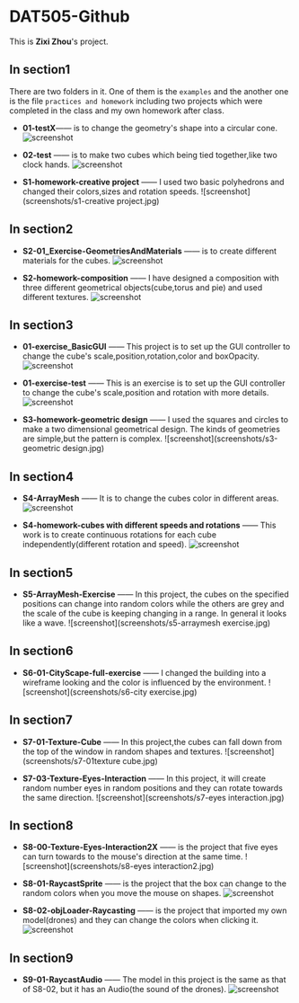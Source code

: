 # DAT505-Github
This is **Zixi Zhou**'s project.

## In section1
There are two folders in it. One of them is the `examples` and the another one is the file `practices and homework` including two projects which were completed in the class and my own homework after class.
* **01-testX**—— is to change the geometry's shape into a circular cone.
![screenshot](screenshots/s1-01testX.jpg)

* **02-test** —— is to make two cubes which being tied together,like two clock hands.
![screenshot](screenshots/s1-02test.jpg)

* **S1-homework-creative project** —— I used two basic polyhedrons and changed their colors,sizes and rotation speeds.
![screenshot](screenshots/s1-creative project.jpg)

## In section2
* **S2-01_Exercise-GeometriesAndMaterials** —— is to create different materials for the cubes.
![screenshot](screenshots/s2-01.jpg)

* **S2-homework-composition** —— I have designed a composition with three different geometrical objects(cube,torus and pie) and used different textures.
![screenshot](screenshots/s2-homework.jpg)

## In section3
* **01-exercise_BasicGUI** —— This project is to set up the GUI controller to change the cube's scale,position,rotation,color and boxOpacity.
![screenshot](screenshots/s3-01.jpg)

* **01-exercise-test** —— This is an exercise is to set up the GUI controller to change the cube's scale,position and rotation with more details.
![screenshot](screenshots/s3-test.jpg)

* **S3-homework-geometric design** —— I used the squares and circles to make a two dimensional geometrical design. The kinds of geometries are simple,but the pattern is complex.
![screenshot](screenshots/s3-geometric design.jpg)

## In section4
* **S4-ArrayMesh** —— It is to change the cubes color in different areas.
![screenshot](screenshots/s4-arraymesh.jpg)

* **S4-homework-cubes with different speeds and rotations** —— This work is to create continuous rotations for each cube independently(different rotation and speed).
![screenshot](screenshots/s4-homework.jpg)

## In section5
* **S5-ArrayMesh-Exercise** —— In this project, the cubes on the specified positions can change into random colors while the others are grey and the scale of the cube is keeping changing in a range. In general it looks like a wave.
![screenshot](screenshots/s5-arraymesh exercise.jpg)

## In section6
* **S6-01-CityScape-full-exercise** —— I changed the building into a  wireframe looking and the color is influenced by the environment.
![screenshot](screenshots/s6-city exercise.jpg)

## In section7
* **S7-01-Texture-Cube** —— In this project,the cubes can fall down from the top of the window in random shapes and textures.
![screenshot](screenshots/s7-01texture cube.jpg)

* **S7-03-Texture-Eyes-Interaction** —— In this project, it will create random number eyes in random positions and they can rotate towards the same direction.
![screenshot](screenshots/s7-eyes interaction.jpg)

## In section8
* **S8-00-Texture-Eyes-Interaction2X** —— is the project that five eyes can turn towards to the mouse's direction at the same time.
![screenshot](screenshots/s8-eyes interaction2.jpg)

* **S8-01-RaycastSprite** —— is the project that the box can change to the random colors when you move the mouse on shapes.
![screenshot](screenshots/S8-01-RaycastSprite.jpg)

* **S8-02-objLoader-Raycasting** —— is the project that imported my own model(drones) and they can change the colors when clicking it.
![screenshot](screenshots/S8-02-objLoader.jpg)

## In section9
* **S9-01-RaycastAudio** —— The model in this project is the same as that of S8-02, but it has an Audio(the sound of the drones).
![screenshot](screenshots/s9-audio.jpg)
